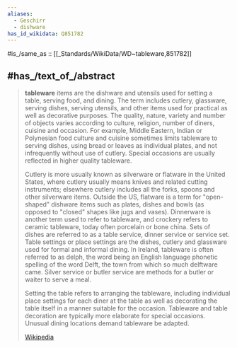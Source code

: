 ```yaml
---
aliases:
  - Geschirr
  - dishware
has_id_wikidata: Q851782
---
```


#is_/same_as :: [[_Standards/WikiData/WD~tableware,851782]]

## #has_/text_of_/abstract 

> **tableware** items are the dishware and utensils used for setting a table, serving food, and dining. The term includes cutlery, glassware, serving dishes, serving utensils, and other items used for practical as well as decorative purposes. The quality, nature, variety and number of objects varies according to culture, religion, number of diners, cuisine and occasion. For example, Middle Eastern, Indian or Polynesian food culture and cuisine sometimes limits tableware to serving dishes, using bread or leaves as individual plates, and not infrequently without use of cutlery. Special occasions are usually reflected in higher quality tableware.
>
> Cutlery is more usually known as silverware or flatware in the United States, where cutlery usually means knives and related cutting instruments; elsewhere cutlery includes all the forks, spoons and other silverware items.  Outside the US, flatware is a term for "open-shaped" dishware items such as plates, dishes and bowls (as opposed to "closed" shapes like jugs and vases).  Dinnerware is another term used to refer to tableware, and crockery refers to ceramic tableware, today often porcelain or bone china. Sets of dishes are referred to as a table service, dinner service or service set. Table settings or place settings are the dishes, cutlery and glassware used for formal and informal dining. In Ireland, tableware is often referred to as delph, the word being an English language phonetic spelling of the word Delft, the town from which so much delftware came. Silver service or butler service are methods for a butler or waiter to serve a meal.
>
> Setting the table refers to arranging the tableware, including individual place settings for each diner at the table as well as decorating the table itself in a manner suitable for the occasion. Tableware and table decoration are typically more elaborate for special occasions. Unusual dining locations demand tableware be adapted.
>
> [Wikipedia](https://en.wikipedia.org/wiki/Tableware) 

